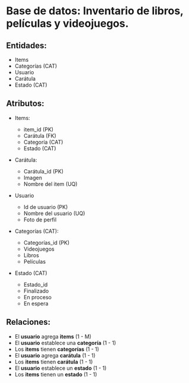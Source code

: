 # Base de datos: Inventario de libros, películas y videojuegos.

## Entidades:
- Items
- Categorías (CAT)
- Usuario
- Carátula
- Estado (CAT)

## Atributos:
- Items:
    - item_id (PK)
    - Carátula (FK)
    - Categoría (CAT)
    - Estado (CAT)

- Carátula:
    - Carátula_id (PK)
    - Imagen
    - Nombre del item (UQ)

- Usuario
    - Id de usuario (PK)
    - Nombre del usuario (UQ)
    - Foto de perfil 

- Categorías (CAT):
    - Categorías_id (PK)
    - Videojuegos
    - Libros
    - Películas

- Estado (CAT)
    - Estado_id
    - Finalizado
    - En proceso
    - En espera
    

## Relaciones:
- El **usuario** agrega **items** (1 - M)
- El **usuario** establece una **categoría** (1 - 1)
- Los **items** tienen **categorías** (1 - 1)
- El **usuario** agrega **carátula** (1 - 1)
- Los **items** tienen **carátula** (1 - 1)
- El **usuario** establece un **estado** (1 - 1)
- Los **items** tienen un **estado** (1 - 1)